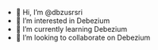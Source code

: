 - 👋 Hi, I’m @dbzusrsri
- 👀 I’m interested in Debezium
- 🌱 I’m currently learning Debezium
- 💞️ I’m looking to collaborate on Debezium


<!---
dbzusrsri/dbzusrsri is a ✨ special ✨ repository because its `README.md` (this file) appears on your GitHub profile.
You can click the Preview link to take a look at your changes.
--->
